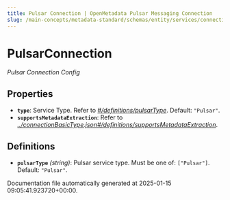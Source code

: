 ```yaml
---
title: Pulsar Connection | OpenMetadata Pulsar Messaging Connection
slug: /main-concepts/metadata-standard/schemas/entity/services/connections/messaging/pulsarconnection
---
```


# PulsarConnection

*Pulsar Connection Config*

## Properties

- **`type`**: Service Type. Refer to *[#/definitions/pulsarType](#definitions/pulsarType)*. Default: `"Pulsar"`.
- **`supportsMetadataExtraction`**: Refer to *[../connectionBasicType.json#/definitions/supportsMetadataExtraction](#/connectionBasicType.json#/definitions/supportsMetadataExtraction)*.
## Definitions

- **`pulsarType`** *(string)*: Pulsar service type. Must be one of: `["Pulsar"]`. Default: `"Pulsar"`.


Documentation file automatically generated at 2025-01-15 09:05:41.923720+00:00.
